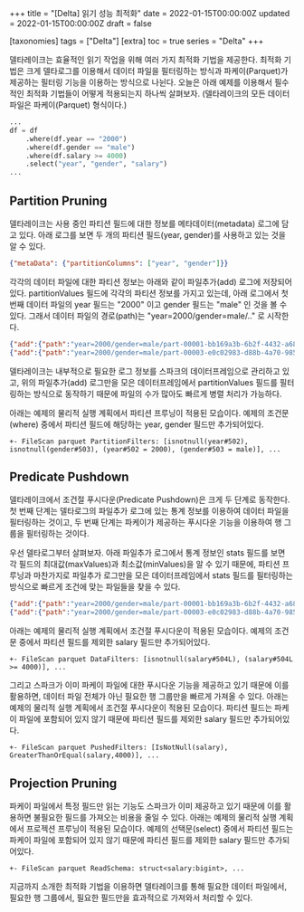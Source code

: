 +++
title = "[Delta] 읽기 성능 최적화"
date = 2022-01-15T00:00:00Z
updated = 2022-01-15T00:00:00Z
draft = false

[taxonomies]
tags = ["Delta"]
[extra]
toc = true
series = "Delta"
+++

델타레이크는 효율적인 읽기 작업을 위해 여러 가지 최적화 기법을 제공한다. 최적화 기법은 크게 델타로그를 이용해서 데이터 파일을 필터링하는 방식과 파케이(Parquet)가 제공하는 필터링 기능을 이용하는 방식으로 나뉜다. 오늘은 아래 예제를 이용해서 필수적인 최적화 기법들이 어떻게 적용되는지 하나씩 살펴보자.
(델타레이크의 모든 데이터 파일은 파케이(Parquet) 형식이다.)

```python
...
df = df
    .where(df.year == "2000")
    .where(df.gender == "male")
    .where(df.salary >= 4000)
    .select("year", "gender", "salary")
...
```

## Partition Pruning

델타레이크는 사용 중인 파티션 필드에 대한 정보를 메타데이터(metadata) 로그에 담고 있다. 아래 로그를 보면 두 개의 파티션 필드(year, gender)를 사용하고 있는 것을 알 수 있다.

```json
{"metaData": {"partitionColumns": ["year", "gender"]}}
```

각각의 데이터 파일에 대한 파티션 정보는 아래와 같이 파일추가(add) 로그에 저장되어 있다. partitionValues 필드에 각각의 파티션 정보를 가지고 있는데, 아래 로그에서 첫 번째 데이터 파일의 year 필드는 "2000" 이고 gender 필드는 "male" 인 것을 볼 수 있다. 그래서 데이터 파일의 경로(path)는 "year=2000/gender=male/.." 로 시작한다.

```json
{"add":{"path":"year=2000/gender=male/part-00001-bb169a3b-6b2f-4432-a686-c5c596526780.c000.snappy.parquet","partitionValues":{"year":"2000","gender":"male"}}
{"add":{"path":"year=2000/gender=male/part-00003-e0c02983-d88b-4a70-9855-42cc1a8766a5.c000.snappy.parquet","partitionValues":{"year":"2000","gender":"male"}}
```

델타레이크는 내부적으로 필요한 로그 정보를 스파크의 데이터프레임으로 관리하고 있고, 위의 파일추가(add) 로그만을 모은 데이터프레임에서 partitionValues 필드를 필터링하는 방식으로 동작하기 때문에 파일의 수가 많아도 빠르게 병렬 처리가 가능하다.

아래는 예제의 물리적 실행 계획에서 파티션 프루닝이 적용된 모습이다. 예제의 조건문(where) 중에서 파티션 필드에 해당하는 year, gender 필드만 추가되어있다.

```
+- FileScan parquet PartitionFilters: [isnotnull(year#502), isnotnull(gender#503), (year#502 = 2000), (gender#503 = male)], ...
```

## Predicate Pushdown

델타레이크에서 조건절 푸시다운(Predicate Pushdown)은 크게 두 단계로 동작한다. 첫 번째 단계는 델타로그의 파일추가 로그에 있는 통계 정보를 이용하여 데이터 파일을 필터링하는 것이고, 두 번째 단계는 파케이가 제공하는 푸시다운 기능을 이용하여 행 그룹을 필터링하는 것이다.

우선 델타로그부터 살펴보자. 아래 파일추가 로그에서 통계 정보인 stats 필드를 보면 각 필드의 최대값(maxValues)과 최소값(minValues)을 알 수 있기 때문에, 파티션 프루닝과 마찬가지로 파일추가 로그만을 모은 데이터프레임에서 stats 필드를 필터링하는 방식으로 빠르게 조건에 맞는 파일들을 찾을 수 있다.

```json
{"add":{"path":"year=2000/gender=male/part-00001-bb169a3b-6b2f-4432-a686-c5c596526780.c000.snappy.parquet","stats":"{\"numRecords\":1,\"minValues\":{\"firstname\":\"James\",\"middlename\":\"\",\"lastname\":\"Smith\",\"salary\":3000},\"maxValues\":{\"firstname\":\"James\",\"middlename\":\"\",\"lastname\":\"Smith\",\"salary\":3000},\"nullCount\":{\"firstname\":0,\"middlename\":0,\"lastname\":0,\"salary\":0}}"}}
{"add":{"path":"year=2000/gender=male/part-00003-e0c02983-d88b-4a70-9855-42cc1a8766a5.c000.snappy.parquet","stats":"{\"numRecords\":1,\"minValues\":{\"firstname\":\"Michael\",\"middlename\":\"Rose\",\"lastname\":\"\",\"salary\":4000},\"maxValues\":{\"firstname\":\"Michael\",\"middlename\":\"Rose\",\"lastname\":\"\",\"salary\":4000},\"nullCount\":{\"firstname\":0,\"middlename\":0,\"lastname\":0,\"salary\":0}}"}}
```

아래는 예제의 물리적 실행 계획에서 조건절 푸시다운이 적용된 모습이다. 예제의 조건문 중에서 파티션 필드를 제외한 salary 필드만 추가되어있다.

```
+- FileScan parquet DataFilters: [isnotnull(salary#504L), (salary#504L >= 4000)], ...
```

그리고 스파크가 이미 파케이 파일에 대한 푸시다운 기능을 제공하고 있기 때문에 이를 활용하면, 데이터 파일 전체가 아닌 필요한 행 그룹만을 빠르게 가져올 수 있다. 아래는 예제의 물리적 실행 계획에서 조건절 푸시다운이 적용된 모습이다. 파티션 필드는 파케이 파일에 포함되어 있지 않기 때문에 파티션 필드를 제외한 salary 필드만 추가되어있다.

```
+- FileScan parquet PushedFilters: [IsNotNull(salary), GreaterThanOrEqual(salary,4000)], ...
```

## Projection Pruning

파케이 파일에서 특정 필드만 읽는 기능도 스파크가 이미 제공하고 있기 때문에 이를 활용하면 불필요한 필드를 가져오는 비용을 줄일 수 있다. 아래는 예제의 물리적 실행 계획에서 프로젝션 프루닝이 적용된 모습이다. 예제의 선택문(select) 중에서 파티션 필드는 파케이 파일에 포함되어 있지 않기 때문에 파티션 필드를 제외한 salary 필드만 추가되어있다.

```
+- FileScan parquet ReadSchema: struct<salary:bigint>, ...
```

지금까지 소개한 최적화 기법을 이용하면 델타레이크를 통해 필요한 데이터 파일에서, 필요한 행 그룹에서, 필요한 필드만을 효과적으로 가져와서 처리할 수 있다.
